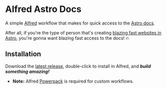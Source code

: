 # Alfred Astro Docs

A simple [Alfred](https://www.alfredapp.com) workflow that makes for quick access to the [Astro docs](https://docs.astro.build/en/getting-started/). 

After all, if you're the type of person that's creating [blazing fast websites in Astro](https://astro.build), you're gonna want blazing fast access to the docs! :fire:

## Installation

Download the [latest release](https://github.com/der-bingle/alfred-astro-docs/releases), double-click to install in Alfred, and **_build something amazing!_**

- **Note:** Alfred [Powerpack](https://www.alfredapp.com/powerpack/) is required for custom workflows.
